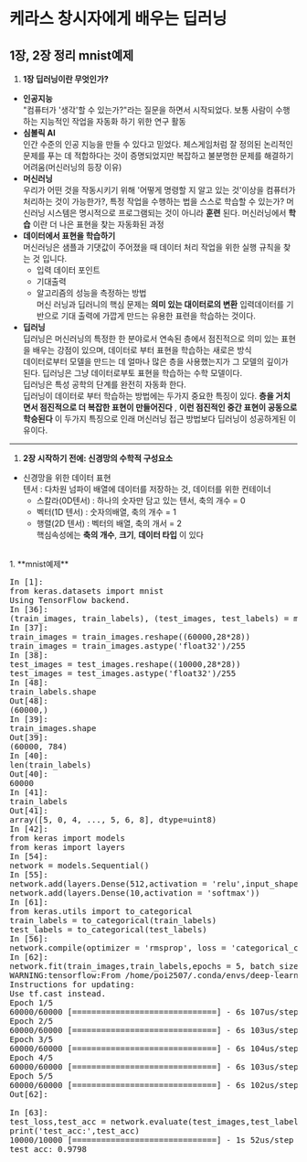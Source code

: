 # 케라스 창시자에게 배우는 딥러닝
## 1장, 2장 정리 mnist예제

1. **1장 딥러닝이란 무엇인가?**
  - **인공지능** <br> "컴퓨터가 '생각'할 수 있는가?"라는 질문을 하면서 시작되었다.  보통 사람이 수행하는 지능적인 작업을 자동화 하기 위한 연구 활동
  - **심볼릭 AI** <br> 인간 수준의 인공 지능을 만들 수 있다고 믿었다. 체스게임처럼 잘 정의된 논리적인 문제를 푸는 데 적합하다는 것이 증명되었지만  복잡하고 불분명한 문제를 해결하기 어려움(머신러닝의 등장 이유)
  - **머신러닝** <br>
  우리가 어떤 것을 작동시키기 위해 '어떻게 명령할 지 알고 있는 것'이상을 컴퓨터가 처리하는 것이 가능한가?, 특정 작업을 수행하는 법을 스스로 학습할 수 있는가?
  머신러닝 시스템은 명시적으로 프로그램되는 것이 아니라 **훈련** 된다. 머신러닝에서 **학습** 이란 더 나은 표현을 찾는 자동화된 과정
  - **데이터에서 표현을 학습하기** <br>
  머신러닝은 샘플과 기댓값이 주어졌을 때 데이터 처리 작업을 위한 실행 규칙을 찾는 것 입니다. <br>
    * 입력 데이터 포인트<br>
    * 기대출력<br>
    * 알고리즘의 성능을 측정하는 방법<br>
머신 러닝과 딥러니의 핵심 문제는 **의미 있는 대이터로의 변환** 입력데이터를 기반으로 기대 출력에 가깝게 만드는 유용한 표련을 학습하는 것이다.
  - **딥러닝** <br>
  딥러닝은 머신러닝의 특정한 한 분야로서 연속된 층에서 점진적으로 의미 있는 표현을 배우는 강점이 있으며, 데이터로 부터 표현을 학습하는 새로은 방식<br>
  데이터로부터 모델을 만드는 데 얼마나 많은 층을 사용했는지가 그 모델의 깊이가 된다. 딥러닝은 그냥 데이터로부토 표현을 학습하는 수학 모델이다.<br>
  딥러닝은 특성 공학의 단계를 완전히 자동화 한다.<br>
  딥러닝이 데이터로 부터 학습하는 방법에는 두가지 중요한 특징이 있다. **층을 거치면서 점진적으로 더 복잡한 표현이 만들어진다** , **이런 점진적인 중간 표현이 공동으로 학승된다** 이 두가지 특징으로 인래 머신러닝 접근 방법보다
  딥러닝이 성공하게된 이유이다.
  ---
1. **2장 시작하기 전에: 신경망의 수학적 구성요소**  
  - 신경망을 위한 데이터 표현 <br>
  텐서 : 다차원 넘파이 배열에 데이터를 저장하는 것, 데이터를 위한 컨테이너 <br>
    * 스칼라(0D텐서) : 하나의 숫자만 담고 있는 텐서, 축의 개수 = 0
    * 벡터(1D 텐서) : 숫자의배열, 축의 개수 = 1
    * 행렬(2D 텐서) : 벡터의 배열, 축의 개서 = 2 <br>
  핵심속성에는 **축의 개수**, **크기**, **데이터 타입** 이 있다
<br>
1. **mnist예제** <br>

<pre>
In [1]:
from keras.datasets import mnist
Using TensorFlow backend.
In [36]:
(train_images, train_labels), (test_images, test_labels) = mnist.load_data()
In [37]:
train_images = train_images.reshape((60000,28*28))
train_images = train_images.astype('float32')/255
In [38]:
test_images = test_images.reshape((10000,28*28))
test_images = test_images.astype('float32')/255
In [48]:
train_labels.shape
Out[48]:
(60000,)
In [39]:
train_images.shape
Out[39]:
(60000, 784)
In [40]:
len(train_labels)
Out[40]:
60000
In [41]:
train_labels
Out[41]:
array([5, 0, 4, ..., 5, 6, 8], dtype=uint8)
In [42]:
from keras import models
from keras import layers
In [54]:
network = models.Sequential()
In [55]:
network.add(layers.Dense(512,activation = 'relu',input_shape = (28*28,)))
network.add(layers.Dense(10,activation = 'softmax'))
In [61]:
from keras.utils import to_categorical
train_labels = to_categorical(train_labels)
test_labels = to_categorical(test_labels)
In [56]:
network.compile(optimizer = 'rmsprop', loss = 'categorical_crossentropy',metrics=['accuracy'])
In [62]:
network.fit(train_images,train_labels,epochs = 5, batch_size = 128)
WARNING:tensorflow:From /home/poi2507/.conda/envs/deep-learning-with-python/lib/python3.6/site-packages/tensorflow/python/ops/math_ops.py:3066: to_int32 (from tensorflow.python.ops.math_ops) is deprecated and will be removed in a future version.
Instructions for updating:
Use tf.cast instead.
Epoch 1/5
60000/60000 [==============================] - 6s 107us/step - loss: 0.2577 - acc: 0.9257
Epoch 2/5
60000/60000 [==============================] - 6s 103us/step - loss: 0.1041 - acc: 0.9691
Epoch 3/5
60000/60000 [==============================] - 6s 104us/step - loss: 0.0683 - acc: 0.9793
Epoch 4/5
60000/60000 [==============================] - 6s 103us/step - loss: 0.0505 - acc: 0.9843
Epoch 5/5
60000/60000 [==============================] - 6s 102us/step - loss: 0.0382 - acc: 0.9886
Out[62]:
<keras.callbacks.History at 0x7f37071e7b00>
In [63]:
test_loss,test_acc = network.evaluate(test_images,test_labels)
print('test_acc:',test_acc)
10000/10000 [==============================] - 1s 52us/step
test_acc: 0.9798
</pre>
